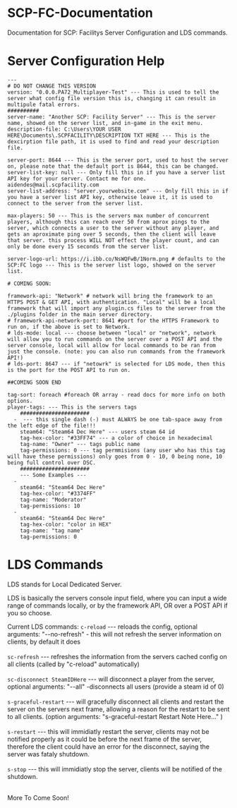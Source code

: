 # SCP-FC-Documentation
Documentation for SCP: Facilitys Server Configuration and LDS commands.


# Server Configuration Help
```
---
# DO NOT CHANGE THIS VERSION
version: "0.0.0.PA72_Multiplayer-Test" --- This is used to tell the server what config file version this is, changing it can result in multipule fatal errors.
##########
server-name: "Another SCP: Facility Server" --- This is the server name, showed on the server list, and in-game in the exit menu.
description-file: C:\Users\YOUR USER HERE\Documents\.SCPFACILITY\DESCRIPTION TXT HERE --- This is the dexcirption file path, it is used to find and read your description file.

server-port: 8644 --- This is the server port, used to host the server on, please note that the default port is 8644, this can be changed.
server-list-key: null --- Only fill this in if you have a server list API key for your server. Contact me for one. aidendes@mail.scpfacility.com
server-list-address: "server.yourwebsite.com" --- Only fill this in if you have a server list API key, otherwise leave it, it is used to connect to the server from the server list.

max-players: 50 --- This is the servers max number of concurrent players, although this can reach over 50 from aprox pings to the server, which connects a user to the server without any player, and gets an aproximate ping over 5 seconds, then the client will leave that server. this process WILL NOT effect the player count, and can only be done every 15 seconds from the server list.

server-logo-url: https://i.ibb.co/NsWQFwB/1Norm.png # defaults to the SCP:FC logo --- This is the server list logo, showed on the server list.

# COMING SOON: 

framework-api: "Network" # network will bring the framework to an HTTPS POST & GET API, with authentication. "Local" will be a local framework that will import any plugin.cs files to the server from the ./plugins folder in the main server directory.
# framework-api-network-port: 8641 #port for the HTTPS Framework to run on, if the above is set to Network.
# lds-mode: local --- choose between "local" or "network", network will allow you to run commands on the server over a POST API and the server console, local will allow for local commands to be ran from just the console. (note: you can also run commands from the framework API!)
# lds-port: 8647 --- if "netowrk" is selected for LDS mode, then this is the port for the POST API to run on.

##COMING SOON END

tag-sort: foreach #foreach OR array - read docs for more info on both options.
player-tags: --- This is the servers tags
    ######################
  -  --- this single dash (-) must ALWAYS be one tab-space away from the left edge of the file!!!
    steam64: "Steam64 Dec Here" --- users steam 64 id
    tag-hex-color: "#33FF74" --- a color of choice in hexadecimal
    tag-name: "Owner" --- tags public name
    tag-permissions: 0 --- tag permmisions (any user who has this tag will have these permissions) only goes from 0 - 10, 0 being none, 10 being full control over DSC.
    ######################
    --- Some Examples ---
  - 
    steam64: "Steam64 Dec Here"
    tag-hex-color: "#3374FF"
    tag-name: "Moderator"
    tag-permissions: 10
  - 
    steam64: "Steam64 Dec Here"
    tag-hex-color: "color in HEX"
    tag-name: "tag name"
    tag-permissions: 0
```

# LDS Commands
LDS stands for Local Dedicated Server. <br>

LDS is basically the servers console input field, where you can input a wide range of commands locally, or by the framework API, OR over a POST API if you so choose.<br>

Current LDS commands:
```c-reload``` --- reloads the config, optional arguments: "--no-refresh" - this will not refresh the server information on clients, by default it does<br><br>
```sc-refresh``` --- refreshes the information from the servers cached config on all clients (called by "c-reload" automatically)<br><br>
```sc-disconnect SteamIDHere``` --- will disconnect a player from the server, optional arguments: "--all" -disconnects all users (provide a steam id of 0)<br><br>
```s-graceful-restart``` --- will gracefully disconnect all clients and restart the server on the servers next frame, allowing a reason for the restart to be sent to all clients. (option arguments: "s-graceful-restart Restart Note Here..." ) <br><br>
```s-restart``` --- this will immidiatly restart the server, clients may not be notified properly as it could be before the next frame of the server, therefore the client could have an error for the disconnect, saying the server was fataly shutdown.<br><br>
```s-stop``` --- this will immidiatly stop the server, clients will be notified of the shutdown.<br><br>

More To Come Soon!
